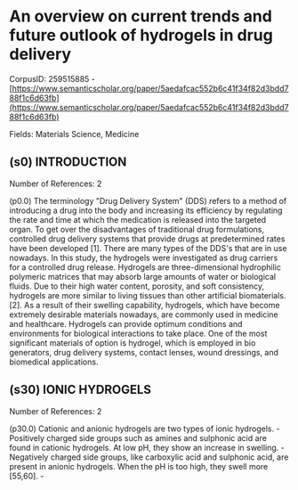 # An overview on current trends and future outlook of hydrogels in drug delivery

CorpusID: 259515885 - [https://www.semanticscholar.org/paper/5aedafcac552b6c41f34f82d3bdd788f1c6d63fb](https://www.semanticscholar.org/paper/5aedafcac552b6c41f34f82d3bdd788f1c6d63fb)

Fields: Materials Science, Medicine

## (s0) INTRODUCTION
Number of References: 2

(p0.0) The terminology "Drug Delivery System" (DDS) refers to a method of introducing a drug into the body and increasing its efficiency by regulating the rate and time at which the medication is released into the targeted organ. To get over the disadvantages of traditional drug formulations, controlled drug delivery systems that provide drugs at predetermined rates have been developed [1]. There are many types of the DDS's that are in use nowadays. In this study, the hydrogels were investigated as drug carriers for a controlled drug release. Hydrogels are three-dimensional hydrophilic polymeric matrices that may absorb large amounts of water or biological fluids. Due to their high water content, porosity, and soft consistency, hydrogels are more similar to living tissues than other artificial biomaterials. [2]. As a result of their swelling capability, hydrogels, which have become extremely desirable materials nowadays, are commonly used in medicine and healthcare. Hydrogels can provide optimum conditions and environments for biological interactions to take place. One of the most significant materials of option is hydrogel, which is employed in bio generators, drug delivery systems, contact lenses, wound dressings, and biomedical applications.
## (s30) IONIC HYDROGELS
Number of References: 2

(p30.0) Cationic and anionic hydrogels are two types of ionic hydrogels. -Positively charged side groups such as amines and sulphonic acid are found in cationic hydrogels. At low pH, they show an increase in swelling. -Negatively charged side groups, like carboxylic acid and sulphonic acid, are present in anionic hydrogels. When the pH is too high, they swell more [55,60]. -
